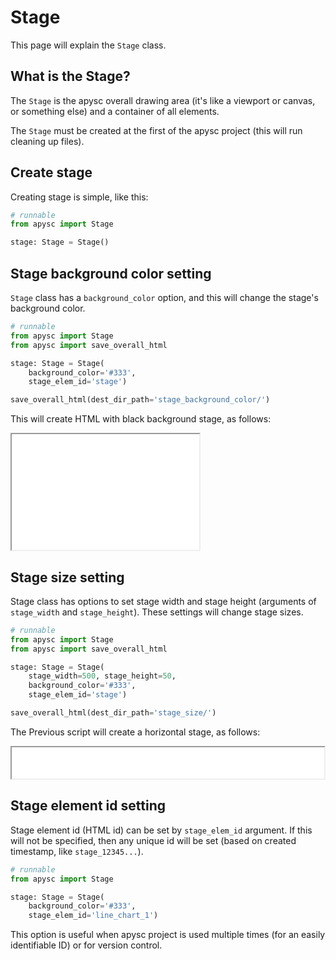 # Stage

This page will explain the `Stage` class.

## What is the Stage?

The `Stage` is the apysc overall drawing area (it's like a viewport or canvas, or something else) and a container of all elements.

The `Stage` must be created at the first of the apysc project (this will run cleaning up files).

## Create stage

Creating stage is simple, like this:

```py
# runnable
from apysc import Stage

stage: Stage = Stage()
```

## Stage background color setting

`Stage` class has a `background_color` option, and this will change the stage's background color.

```py
# runnable
from apysc import Stage
from apysc import save_overall_html

stage: Stage = Stage(
    background_color='#333',
    stage_elem_id='stage')

save_overall_html(dest_dir_path='stage_background_color/')
```

This will create HTML with black background stage, as follows:

<iframe src="static/stage_background_color/index.html" width="300" height="185"></iframe>

## Stage size setting

Stage class has options to set stage width and stage height (arguments of `stage_width` and `stage_height`). These settings will change stage sizes.

```py
# runnable
from apysc import Stage
from apysc import save_overall_html

stage: Stage = Stage(
    stage_width=500, stage_height=50,
    background_color='#333',
    stage_elem_id='stage')

save_overall_html(dest_dir_path='stage_size/')
```

The Previous script will create a horizontal stage, as follows:

<iframe src="static/stage_size/index.html" width="500", height="50"></iframe>

## Stage element id setting

Stage element id (HTML id) can be set by `stage_elem_id` argument. If this will not be specified, then any unique id will be set (based on created timestamp, like `stage_12345...`).

```py
# runnable
from apysc import Stage

stage: Stage = Stage(
    background_color='#333',
    stage_elem_id='line_chart_1')
```

This option is useful when apysc project is used multiple times (for an easily identifiable ID) or for version control.
